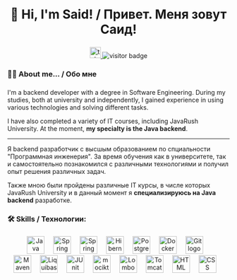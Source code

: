 ###

<h1 align="center">👋 Hi, I'm Said! / Привет. Меня зовут Саид!</h1>

###

<div align="center">
  <a href="https://t.me/said9750" target="_blank">
    <img src="https://img.shields.io/static/v1?message=Telegram&logo=telegram&label=&color=2CA5E0&logoColor=white&labelColor=&style=for-the-badge" height="25" alt="telegram logo"  />
  </a>
  <img src="https://visitor-badge.laobi.icu/badge?page_id=said-khasanov.said-khasanov&" alt="visitor badge"/>
</div>

###

<h3 align="left">👩‍💻 About me... / Обо мне</h3>

###

<p align="left">
  I'm a backend developer with a degree in Software Engineering.
  During my studies, both at university and independently, I gained experience in using various technologies and solving different tasks.
  
  I have also completed a variety of IT courses, including JavaRush University. At the moment, <b>my specialty is the Java backend</b>.
  <hr>
  Я backend разработчик с высшым образованием по спциальности "Программная инженерия". 
  За время обучения как в университете, так и самостоятельно познакомился с различными технологиями и получил опыт решения различных задач.
  
  Также мною были пройдены различные IT курсы, в числе которых JavaRush University и в данный момент я <b>специализируюсь на Java backend</b> разработке. 
</p>

###

<h3 align="left">🛠 Skills / Технологии:</h3>

###

<div align="center">
  <img src="https://user-images.githubusercontent.com/25181517/117201156-9a724800-adec-11eb-9a9d-3cd0f67da4bc.png" height="40" alt="Java logo"  />
  <img width="12" />
  <img src="https://user-images.githubusercontent.com/25181517/117201470-f6d56780-adec-11eb-8f7c-e70e376cfd07.png" height="40" alt="Spring logo"  />
  <img width="12" />
  <img src="https://user-images.githubusercontent.com/25181517/183891303-41f257f8-6b3d-487c-aa56-c497b880d0fb.png" height="40" alt="Spring Boot logo"  />
  <img width="12" />
  <img src="https://user-images.githubusercontent.com/25181517/117207493-49665200-adf4-11eb-808e-a9c0fcc2a0a0.png" height="40" alt="Hibernate logo"  />
  <img width="12" />
  <img src="https://user-images.githubusercontent.com/25181517/117208740-bfb78400-adf5-11eb-97bb-09072b6bedfc.png" height="40" alt="PostgreSQL logo"  />
  <img width="12" />
  <img src="https://user-images.githubusercontent.com/25181517/117207330-263ba280-adf4-11eb-9b97-0ac5b40bc3be.png" height="40" alt="Docker logo"  />
  <img width="12" />
  <img src="https://user-images.githubusercontent.com/25181517/192108372-f71d70ac-7ae6-4c0d-8395-51d8870c2ef0.png" height="40" alt="Git logo"  />
  <img width="12" />
</div>
<div align="center">
  <img src="https://user-images.githubusercontent.com/25181517/117207242-07d5a700-adf4-11eb-975e-be04e62b984b.png" height="40" alt="Maven logo"  />
  <img width="12" />
  <img src="https://user-images.githubusercontent.com/25181517/183891673-32824908-bc5d-44f8-8f72-f0415822404a.png" height="40" alt="Liquibase logo"  />
  <img width="12" />
  <img src="https://user-images.githubusercontent.com/25181517/117533873-484d4480-afef-11eb-9fad-67c8605e3592.png" height="40" alt="JUnit logo"  />
  <img width="12" />
  <img src="https://user-images.githubusercontent.com/25181517/183892181-ad32b69e-3603-418c-b8e7-99e976c2a784.png" height="40" alt="mocikto logo"  />
  <img width="12" />
  <img src="https://user-images.githubusercontent.com/25181517/190229463-87fa862f-ccf0-48da-8023-940d287df610.png" height="40" alt="Lombok logo"  />
  <img width="12" />
  <img src="https://user-images.githubusercontent.com/25181517/183894676-137319b5-1364-4b6a-ba4f-e9fc94ddc4aa.png" height="40" alt="Tomcat logo"  />
  <img width="12" />
  <img src="https://user-images.githubusercontent.com/25181517/192158954-f88b5814-d510-4564-b285-dff7d6400dad.png" height="40" alt="HTML logo"  />
  <img width="12" />
  <img src="https://user-images.githubusercontent.com/25181517/183898674-75a4a1b1-f960-4ea9-abcb-637170a00a75.png" height="40" alt="CSS logo"  />
  <img width="12" />
</div>

###

